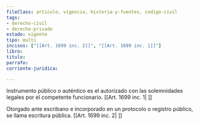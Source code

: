 ```yaml
---
fileClass: articulo, vigencia, historia-y-fuentes, codigo-civil
tags:
- derecho-civil
- derecho-privado
estado: vigente
tipo: multi
incisos: ["[[Art. 1699 inc. 2]]", "[[Art. 1699 inc. 1]]"]
libro:
titulo:
parrafo:
corriente-juridica:

---
```

Instrumento público o auténtico es el autorizado con las solemnidades legales por el competente funcionario. [[Art. 1699 inc. 1| ]]

Otorgado ante escribano e incorporado en un protocolo o registro público, se llama escritura pública. [[Art. 1699 inc. 2| ]]